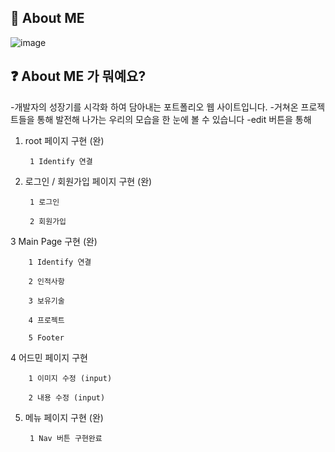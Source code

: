 ## 🙌 About  ME

![image](https://user-images.githubusercontent.com/85295433/183232386-adad471f-d772-4439-8d92-7099cd4e7bdf.png)

## ❓ About  ME 가 뭐예요?   
-개발자의 성장기를 시각화 하여 담아내는 포트폴리오 웹 사이트입니다.
-거쳐온 프로젝트들을 통해 발전해 나가는 우리의 모습을 한 눈에 볼 수 있습니다
-edit 버튼을 통해

1. root 페이지 구현 (완)

        1 Identify 연결

2. 로그인 / 회원가입 페이지 구현 (완)

        1 로그인
        
        2 회원가입

3 Main Page 구현 (완)

        1 Identify 연결
        
        2 인적사항
        
        3 보유기술
        
        4 프로젝트
        
        5 Footer

4 어드민 페이지 구현

        1 이미지 수정 (input)
        
        2 내용 수정 (input)


5. 메뉴 페이지 구현 (완)

        1 Nav 버튼 구현완료
